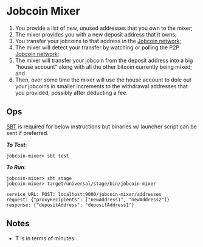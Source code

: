 # Jobcoin Mixer
1. You provide a list of new, unused addresses that you own to the mixer;
2. The mixer provides you with a new deposit address that it owns;
3. You transfer your jobcoins to that address in the [Jobcoin network](https://jobcoin.gemini.com/vendetta);
4. The mixer will detect your transfer by watching or polling the P2P [Jobcoin network](https://jobcoin.gemini.com/vendetta);
5. The mixer will transfer your jobcoin from the deposit address into a big “house account” along with all the other bitcoin currently being mixed; and
6. Then, over some time the mixer will use the house account to dole out your jobcoins in smaller increments to the withdrawal addresses that you provided, possibly after deducting a fee.

## Ops

[SBT](https://www.scala-sbt.org/) is required for below instructions but binaries w/ launcher script can be sent if preferred.

***To Test***: 

```
jobcoin-mixer> sbt test
```

***To Run***:

```
jobcoin-mixer> sbt stage
jobcoin-mixer> target/universal/stage/bin/jobcoin-mixer
```
```
service URL: POST: localhost:9000/jobcoin-mixer/addresses
request: {"proxyRecipients": ["newAddress1", "newAddress2"]}
response: {"depositAddress": "depositAddress1"}
```
## Notes
- T is in terms of minutes